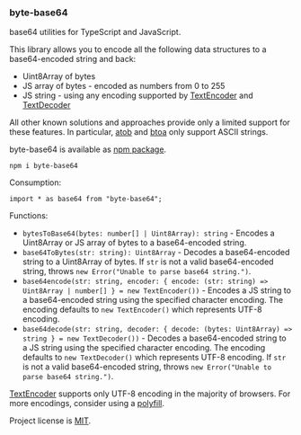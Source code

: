### byte-base64

base64 utilities for TypeScript and JavaScript.

This library allows you to encode all the following data structures to a base64-encoded string and back:

* Uint8Array of bytes
* JS array of bytes - encoded as numbers from 0 to 255
* JS string - using any encoding supported by
[TextEncoder](https://developer.mozilla.org/en-US/docs/Web/API/TextEncoder) and
[TextDecoder](https://developer.mozilla.org/en-US/docs/Web/API/TextDecoder)

All other known solutions and approaches provide only a limited support for these features. In particular,
[atob](https://developer.mozilla.org/en-US/docs/Web/API/WindowOrWorkerGlobalScope/atob) and
[btoa](https://developer.mozilla.org/en-US/docs/Web/API/WindowOrWorkerGlobalScope/btoa) only support ASCII strings.

byte-base64 is available as [npm package](https://www.npmjs.com/package/byte-base64).

    npm i byte-base64

Consumption:

    import * as base64 from "byte-base64";

Functions:

* `bytesToBase64(bytes: number[] | Uint8Array): string` - Encodes a Uint8Array or JS array of bytes to a base64-encoded
string.
* `base64ToBytes(str: string): Uint8Array` - Decodes a base64-encoded string to a Uint8Array of bytes. If `str` is not a
valid base64-encoded string, throws `new Error("Unable to parse base64 string.")`.
* `base64encode(str: string, encoder: { encode: (str: string) => Uint8Array | number[] } = new TextEncoder())` -
Encodes a JS string to a base64-encoded string using the specified character encoding. The encoding defaults
to `new TextEncoder()` which represents UTF-8 encoding.
* `base64decode(str: string, decoder: { decode: (bytes: Uint8Array) => string } = new TextDecoder())` - Decodes
a base64-encoded string to a JS string using the specified character encoding. The encoding defaults
to `new TextDecoder()` which represents UTF-8 encoding. If `str` is not a valid base64-encoded string,
throws `new Error("Unable to parse base64 string.")`.

[TextEncoder](https://developer.mozilla.org/en-US/docs/Web/API/TextEncoder) supports only UTF-8 encoding in the majority
of browsers. For more encodings, consider using a [polyfill](https://github.com/inexorabletash/text-encoding).

Project license is [MIT](https://github.com/enepomnyaschih/byte-base64/blob/master/LICENSE).
